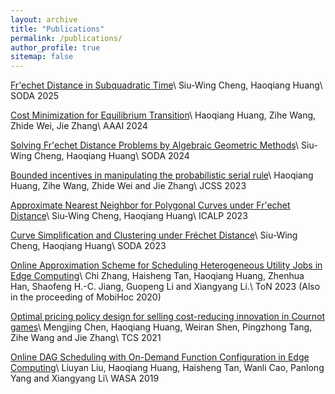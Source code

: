 ```yaml
---
layout: archive
title: "Publications"
permalink: /publications/
author_profile: true
sitemap: false
---
```

[Fr\'echet Distance in Subquadratic Time](https://arxiv.org/abs/2407.05231)\\
Siu-Wing Cheng, Haoqiang Huang\\
SODA 2025

[Cost Minimization for Equilibrium Transition](https://arxiv.org/abs/2312.07603)\\
Haoqiang Huang, Zihe Wang, Zhide Wei, Jie Zhang\\
AAAI 2024

[Solving Fr\'echet Distance Problems by Algebraic Geometric Methods](https://arxiv.org/abs/2308.14569)\\
Siu-Wing Cheng, Haoqiang Huang\\
SODA 2024

[Bounded incentives in manipulating the probabilistic serial rule](https://www.sciencedirect.com/science/article/abs/pii/S002200002300096X)\\
Haoqiang Huang, Zihe Wang, Zhide Wei and Jie Zhang\\
JCSS 2023

[Approximate Nearest Neighbor for Polygonal Curves under Fr\'echet Distance](https://arxiv.org/abs/2304.14643)\\
Siu-Wing Cheng, Haoqiang Huang\\
ICALP 2023

[Curve Simplification and Clustering under Fréchet Distance](https://arxiv.org/abs/2207.07809)\\
Siu-Wing Cheng, Haoqiang Huang\\
SODA 2023

[Online Approximation Scheme for Scheduling Heterogeneous Utility Jobs in Edge Computing](https://ieeexplore.ieee.org/document/9851625)\\
Chi Zhang, Haisheng Tan, Haoqiang Huang, Zhenhua Han, Shaofeng H.-C. Jiang, Guopeng Li and Xiangyang Li.\\
ToN 2023 (Also in the proceeding of MobiHoc 2020)

[Optimal pricing policy design for selling cost-reducing innovation in Cournot games](https://www.sciencedirect.com/science/article/abs/pii/S0304397521007040)\\
Mengjing Chen, Haoqiang Huang, Weiran Shen, Pingzhong Tang, Zihe Wang and Jie Zhang\\
TCS 2021

[Online DAG Scheduling with On-Demand Function Configuration in Edge Computing](https://link.springer.com/chapter/10.1007/978-3-030-23597-0_17)\\
Liuyan Liu, Haoqiang Huang, Haisheng Tan, Wanli Cao, Panlong Yang and Xiangyang Li\\
WASA 2019
